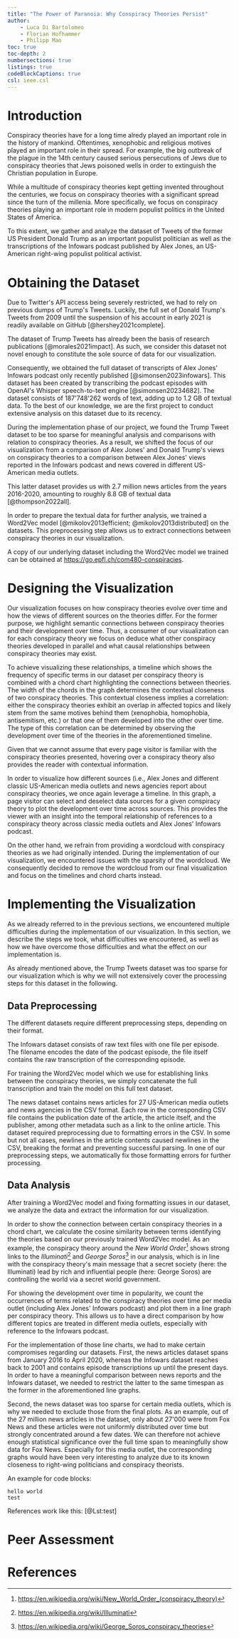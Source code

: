 ```yaml
---
title: "The Power of Paranoia: Why Conspiracy Theories Persist"
author: 
    - Luca Di Bartolomeo
    - Florian Hofhammer
    - Philipp Mao
toc: true
toc-depth: 2
numbersections: true
listings: true
codeBlockCaptions: true
csl: ieee.csl
---
```


# Introduction

Conspiracy theories have for a long time alredy played an important role in the
history of mankind.
Oftentimes, xenophobic and religious motives played an important role in their
spread.
For example, the big outbreak of the plague in the 14th century caused serious
persecutions of Jews due to conspiracy theories that Jews poisoned wells in
order to extinguish the Christian population in Europe.

While a multitude of conspiracy theories kept getting invented throughout the
centuries, we focus on conspiracy theories with a significant spread since the
turn of the millenia.
More specifically, we focus on conspiracy theories playing an important role in
modern populist politics in the United States of America.

To this extent, we gather and analyze the dataset of Tweets of the former US
President Donald Trump as an important populist politician as well as the
transcriptions of the Infowars podcast published by Alex Jones, an US-American
right-wing populist political activist.

# Obtaining the Dataset

Due to Twitter's API access being severely restricted, we had to rely on
previous dumps of Trump's Tweets.
Luckily, the full set of Donald Trump's Tweets from 2009 until the suspension
of his account in early 2021 is readily available on GitHub
[@hershey2021complete].

The dataset of Trump Tweets has already been the basis of research publications
[@morales2021impact].
As such, we consider this dataset not novel enough to constitute the sole
source of data for our visualization.

Consequently, we obtained the full dataset of transcripts of Alex Jones'
Infowars podcast only recently published [@simonsen2023infowars].
This dataset has been created by transcribing the podcast episodes with
OpenAI's Whisper speech-to-text engine [@simonsen20234682].
The dataset consists of 187'748'262 words of text, adding up to 1.2 GB of
textual data.
To the best of our knowledge, we are the first project to conduct extensive
analysis on this dataset due to its recency.

During the implementation phase of our project, we found the Trump Tweet
dataset to be too sparse for meaningful analysis and comparisons with relation
to conspiracy theories.
As a result, we shifted the focus of our visualization from a comparison of
Alex Jones' and Donald Trump's views on conspiracy theories to a comparison
between Alex Jones' views reported in the Infowars podcast and news covered in
different US-American media outlets.

This latter dataset provides us with 2.7 million news articles from the years
2016-2020, amounting to roughly 8.8 GB of textual data [@thompson2022all].

In order to prepare the textual data for further analysis, we trained a
Word2Vec model [@mikolov2013efficient; @mikolov2013distributed] on the
datasets.
This preprocessing step allows us to extract connections between conspiracy
theories in our visualization.

A copy of our underlying dataset including the Word2Vec model we trained can be
obtained at <https://go.epfl.ch/com480-conspiracies>.

# Designing the Visualization

Our visualization focuses on how conspiracy theories evolve over time and how
the views of different sources on the theories differ.
For the former purpose, we highlight semantic connections between conspiracy
theories and their development over time.
Thus, a consumer of our visualization can for each conspiracy theory we focus
on deduce what other conspiracy theories developed in parallel and what causal
relationships between conspiracy theories may exist.

To achieve visualizing these relationships, a timeline which shows the
frequency of specific terms in our dataset per conspiracy theory is combined
with a chord chart highlighting the connections between theories.
The width of the chords in the graph determines the contextual closeness of two
conspiracy theories.
This contextual closeness implies a correlation: either the conspiracy theories
exhibit an overlap in affected topics and likely stem from the same motives
behind them (xenophobia, homophobia, antisemitism, etc.) or that one of them
developed into the other over time.
The type of this correlation can be determined by observing the development
over time of the theories in the aforementioned timeline.

Given that we cannot assume that every page visitor is familiar with the
conspiracy theories presented, hovering over a conspiracy theory also provides
the reader with contextual information.

In order to visualize how different sources (i.e., Alex Jones and different
classic US-American media outlets and news agencies report about conspiracy
theories, we once again leverage a timeline.
In this graph, a page visitor can select and deselect data sources for a given
conspiracy theory to plot the development over time across sources.
This provides the viewer with an insight into the temporal relationship of
references to a conspiracy theory across classic media outlets and Alex Jones'
Infowars podcast.

On the other hand, we refrain from providing a wordcloud with conspiracy
theories as we had originally intended.
During the implementation of our visualization, we encountered issues with the
sparsity of the wordcloud.
We consequently decided to remove the wordcloud from our final visualization
and focus on the timelines and chord charts instead.

# Implementing the Visualization

As we already referred to in the previous sections, we encountered multiple
difficulties during the implementation of our visualization.
In this section, we describe the steps we took, what difficulties we
encountered, as well as how we have overcome those difficulties and what the
effect on our implementation is.

As already mentioned above, the Trump Tweets dataset was too sparse for our
visualization which is why we will not extensively cover the processing steps
for this dataset in the following.

## Data Preprocessing

The different datasets require different preprocessing steps, depending on
their format.

The Infowars dataset consists of raw text files with one file per episode.
The filename encodes the date of the podcast episode, the file itself contains
the raw transcription of the corresponding episode.

For training the Word2Vec model which we use for establishing links between
the conspiracy theories, we simply concatenate the full transcription and train
the model on this full text dataset.

The news dataset contains news articles for 27 US-American media outlets and
news agencies in the CSV format.
Each row in the corresponding CSV file contains the publication date of the
article, the article itself, and the publisher, among other metadata such as
a link to the online article.
This dataset required preprocessing due to formatting errors in the CSV.
In some but not all cases, newlines in the article contents caused newlines in
the CSV, breaking the format and preventing successful parsing.
In one of our preprocessing steps, we automatically fix those formatting errors
for further processing.

## Data Analysis

After training a Word2Vec model and fixing formatting issues in our dataset, we
analyze the data and extract the information for our visualization.

In order to show the connection between certain conspiracy theories in a chord
chart, we calculate the cosine similarity between terms identifying the
theories based on our previously trained Word2Vec model.
As an example, the conspiracy theory around the _New World Order_[^nwo] shows
strong links to the _Illuminati_[^illuminati] and _George Soros_[^soros] in our
analysis, which is in line with the conspiracy theory's main message that a
secret society (here: the Illuminati) lead by rich and influential people
(here: George Soros) are controlling the world via a secret world government.

For showing the development over time in popularity, we count the occurrences
of terms related to the conspiracy theories over time per media outlet
(including Alex Jones' Infowars podcast) and plot them in a line graph per
conspiracy theory.
This allows us to have a direct comparison by how different topics are treated
in different media outlets, especially with reference to the Infowars podcast.

For the implementation of those line charts, we had to make certain compromises
regarding our datasets.
First, the news articles dataset spans from January 2016 to April 2020, whereas
the Infowars dataset reaches back to 2001 and contains episode transcriptions
up until the present days.
In order to have a meaningful comparison between news reports and the Infowars
dataset, we needed to restrict the latter to the same timespan as the former in
the aforementioned line graphs.

Second, the news dataset was too sparse for certain media outlets, which is why
we needed to exclude those from the final plots.
As an example, out of the 27 million news articles in the dataset, only about
27'000 were from Fox News and these articles were not uniformly distributed
over time but strongly concentrated around a few dates.
We can therefore not achieve enough statistical significance over the full time
span to meaningfully show data for Fox News.
Especially for this media outlet, the corresponding graphs would have been very
interesting to analyze due to its known closeness to right-wing politicians and
conspiracy theorists.








An example for code blocks:

~~~{#lst:test .bash .numberLines caption="test"}
hello world
test
~~~

References work like this: [@Lst:test]

# Peer Assessment

# References



[^nwo]: <https://en.wikipedia.org/wiki/New_World_Order_(conspiracy_theory)>
[^illuminati]: <https://en.wikipedia.org/wiki/Illuminati>
[^soros]:<https://en.wikipedia.org/wiki/George_Soros_conspiracy_theories>
